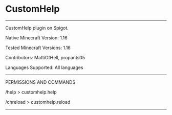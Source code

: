 # CustomHelp

----------------------------------------
CustomHelp plugin on Spigot.

Native Minecraft Version: 1.16

Tested Minecraft Versions:  1.16

Contributors: MattiOfHell, propants05

Languages Supported: All languages

----

PERMISSIONS AND COMMANDS

/help > customhelp.help

/chreload > customhelp.reload

---
